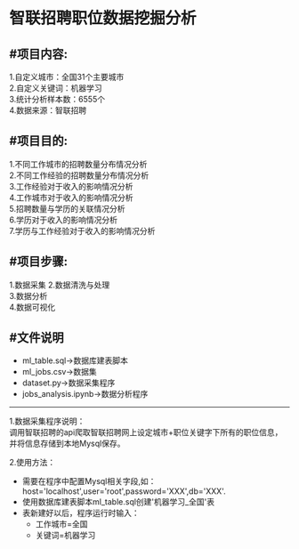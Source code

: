 智联招聘职位数据挖掘分析
=======================
#项目内容:
---
1.自定义城市：全国31个主要城市  
2.自定义关键词：机器学习  
3.统计分析样本数：6555个  
4.数据来源：智联招聘  

#项目目的:
---
1.不同工作城市的招聘数量分布情况分析  
2.不同工作经验的招聘数量分布情况分析  
3.工作经验对于收入的影响情况分析  
4.工作城市对于收入的影响情况分析  
5.招聘数量与学历的关联情况分析  
6.学历对于收入的影响情况分析  
7.学历与工作经验对于收入的影响情况分析

#项目步骤:
---
1.数据采集
2.数据清洗与处理  
3.数据分析  
4.数据可视化

#文件说明
---
* ml_table.sql->数据库建表脚本  
* ml_jobs.csv->数据集  
* dataset.py->数据采集程序  
* jobs_analysis.ipynb->数据分析程序  

----------------------------------
1.数据采集程序说明：  
调用智联招聘的api爬取智联招聘网上设定城市+职位关键字下所有的职位信息，并将信息存储到本地Mysql保存。  

2.使用方法：  
* 需要在程序中配置Mysql相关字段,如：host='localhost',user='root',password='XXX',db='XXX'.
* 使用数据库建表脚本ml_table.sql创建'机器学习_全国'表
* 表新建好以后，程序运行时输入：  
	* 工作城市=全国  
	* 关键词=机器学习  
